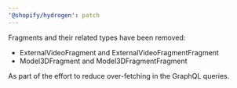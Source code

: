 ```yaml
---
'@shopify/hydrogen': patch
---
```


Fragments and their related types have been removed:

- ExternalVideoFragment and ExternalVideoFragmentFragment
- Model3DFragment and Model3DFragmentFragment

As part of the effort to reduce over-fetching in the GraphQL queries.
